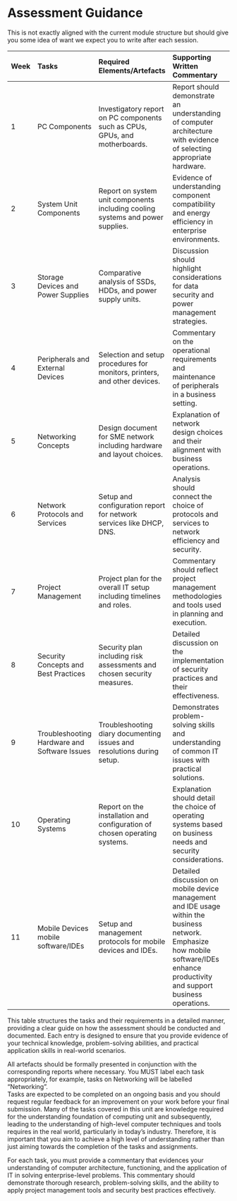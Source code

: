 # Assessment Guidance

This is not exactly aligned with the current module structure but should give you some idea of want we expect you to write after each session.

|Week|Tasks|Required Elements/Artefacts|Supporting Written Commentary|Evidenced By|
|:----|:----|:----|:----|:----|
|1|PC Components|Investigatory report on PC components such as CPUs, GPUs, and motherboards.|Report should demonstrate an understanding of computer architecture with evidence of selecting appropriate hardware.|Detailed report and specifications list.|
|2|System Unit Components|Report on system unit components including cooling systems and power supplies.|Evidence of understanding component compatibility and energy efficiency in enterprise environments.|Component list and setup documentation.|
|3|Storage Devices and Power Supplies|Comparative analysis of SSDs, HDDs, and power supply units.|Discussion should highlight considerations for data security and power management strategies.|Comparison chart and recommendations.|
|4|Peripherals and External Devices|Selection and setup procedures for monitors, printers, and other devices.|Commentary on the operational requirements and maintenance of peripherals in a business setting.|Setup guides and maintenance schedules.|
|5|Networking Concepts|Design document for SME network including hardware and layout choices.|Explanation of network design choices and their alignment with business operations.|Network diagrams and hardware invoices.|
|6|Network Protocols and Services|Setup and configuration report for network services like DHCP, DNS.|Analysis should connect the choice of protocols and services to network efficiency and security.|Configuration logs and performance reports.|
|7|Project Management|Project plan for the overall IT setup including timelines and roles.|Commentary should reflect project management methodologies and tools used in planning and execution.|Project plan document and Gantt charts.|
|8|Security Concepts and Best Practices|Security plan including risk assessments and chosen security measures.|Detailed discussion on the implementation of security practices and their effectiveness.|Security setup and audit reports.|
|9|Troubleshooting Hardware and Software Issues|Troubleshooting diary documenting issues and resolutions during setup.|Demonstrates problem-solving skills and understanding of common IT issues with practical solutions.|Troubleshooting logs and resolution summaries.|
|10|Operating Systems|Report on the installation and configuration of chosen operating systems.|Explanation should detail the choice of operating systems based on business needs and security considerations.|OS setup documentation and configuration settings.|
|11|Mobile Devices mobile software/IDEs |Setup and management protocols for mobile devices and IDEs.|Detailed discussion on mobile device management and IDE usage within the business network. Emphasize how mobile software/IDEs enhance productivity and support business operations.|Device management policies and implementation reports.12|Cloud Computing and Virtualisation|Implementation report on cloud services and virtualisation strategies adopted by the business.|Commentary should evaluate the impact of cloud solutions on business scalability and flexibility.|Cloud service contracts and virtualisation performance reports.|

This table structures the tasks and their requirements in a detailed manner, providing a clear guide on how the assessment should be conducted and documented. Each entry is designed to ensure that you provide evidence of your technical knowledge, problem-solving abilities, and practical application skills in real-world scenarios.

All artefacts should be formally presented in conjunction with the corresponding reports where necessary. You MUST label each task appropriately, for example, tasks on Networking will be labelled “Networking”.  
Tasks are expected to be completed on an ongoing basis and you should request regular feedback for an improvement on your work before your final submission. 
Many of the tasks covered in this unit are knowledge required for the understanding foundation of computing unit and subsequently, leading to the understanding of high-level computer techniques and tools requires in the real world, particularly in today’s industry. Therefore, it is important that you aim to achieve a high level of understanding rather than just aiming towards the completion of the tasks and assignments. 

For each task, you must provide a commentary that evidences your understanding of computer architecture, functioning, and the application of IT in solving enterprise-level problems. This commentary should demonstrate thorough research, problem-solving skills, and the ability to apply project management tools and security best practices effectively.

